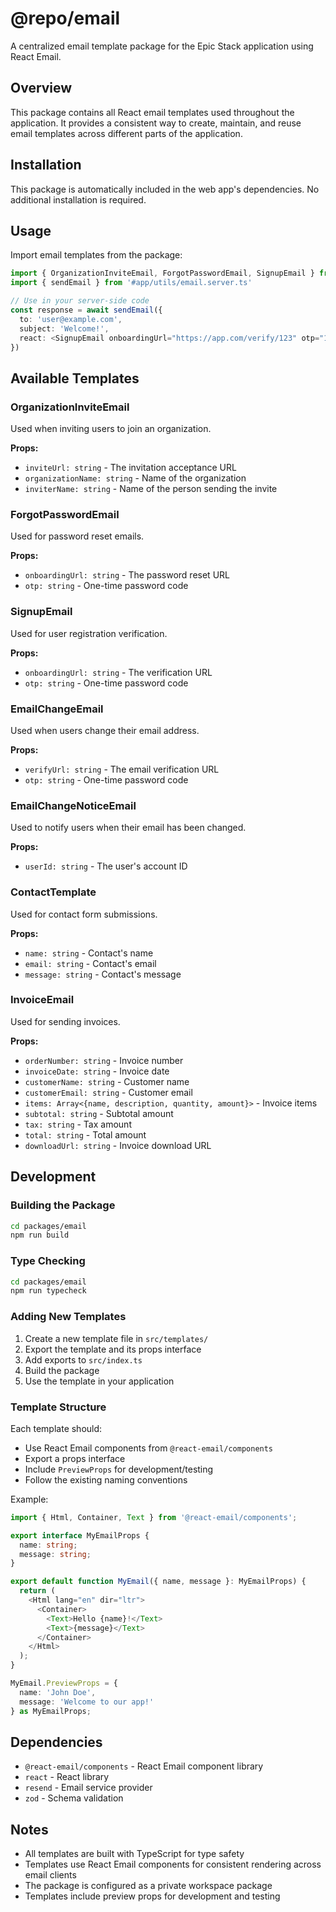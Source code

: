 # @repo/email

A centralized email template package for the Epic Stack application using React Email.

## Overview

This package contains all React email templates used throughout the application. It provides a consistent way to create, maintain, and reuse email templates across different parts of the application.

## Installation

This package is automatically included in the web app's dependencies. No additional installation is required.

## Usage

Import email templates from the package:

```typescript
import { OrganizationInviteEmail, ForgotPasswordEmail, SignupEmail } from '@repo/email'
import { sendEmail } from '#app/utils/email.server.ts'

// Use in your server-side code
const response = await sendEmail({
  to: 'user@example.com',
  subject: 'Welcome!',
  react: <SignupEmail onboardingUrl="https://app.com/verify/123" otp="123456" />
})
```

## Available Templates

### OrganizationInviteEmail
Used when inviting users to join an organization.

**Props:**
- `inviteUrl: string` - The invitation acceptance URL
- `organizationName: string` - Name of the organization
- `inviterName: string` - Name of the person sending the invite

### ForgotPasswordEmail
Used for password reset emails.

**Props:**
- `onboardingUrl: string` - The password reset URL
- `otp: string` - One-time password code

### SignupEmail
Used for user registration verification.

**Props:**
- `onboardingUrl: string` - The verification URL
- `otp: string` - One-time password code

### EmailChangeEmail
Used when users change their email address.

**Props:**
- `verifyUrl: string` - The email verification URL
- `otp: string` - One-time password code

### EmailChangeNoticeEmail
Used to notify users when their email has been changed.

**Props:**
- `userId: string` - The user's account ID

### ContactTemplate
Used for contact form submissions.

**Props:**
- `name: string` - Contact's name
- `email: string` - Contact's email
- `message: string` - Contact's message

### InvoiceEmail
Used for sending invoices.

**Props:**
- `orderNumber: string` - Invoice number
- `invoiceDate: string` - Invoice date
- `customerName: string` - Customer name
- `customerEmail: string` - Customer email
- `items: Array<{name, description, quantity, amount}>` - Invoice items
- `subtotal: string` - Subtotal amount
- `tax: string` - Tax amount
- `total: string` - Total amount
- `downloadUrl: string` - Invoice download URL

## Development

### Building the Package

```bash
cd packages/email
npm run build
```

### Type Checking

```bash
cd packages/email
npm run typecheck
```

### Adding New Templates

1. Create a new template file in `src/templates/`
2. Export the template and its props interface
3. Add exports to `src/index.ts`
4. Build the package
5. Use the template in your application

### Template Structure

Each template should:
- Use React Email components from `@react-email/components`
- Export a props interface
- Include `PreviewProps` for development/testing
- Follow the existing naming conventions

Example:

```typescript
import { Html, Container, Text } from '@react-email/components';

export interface MyEmailProps {
  name: string;
  message: string;
}

export default function MyEmail({ name, message }: MyEmailProps) {
  return (
    <Html lang="en" dir="ltr">
      <Container>
        <Text>Hello {name}!</Text>
        <Text>{message}</Text>
      </Container>
    </Html>
  );
}

MyEmail.PreviewProps = {
  name: 'John Doe',
  message: 'Welcome to our app!'
} as MyEmailProps;
```

## Dependencies

- `@react-email/components` - React Email component library
- `react` - React library
- `resend` - Email service provider
- `zod` - Schema validation

## Notes

- All templates are built with TypeScript for type safety
- Templates use React Email components for consistent rendering across email clients
- The package is configured as a private workspace package
- Templates include preview props for development and testing